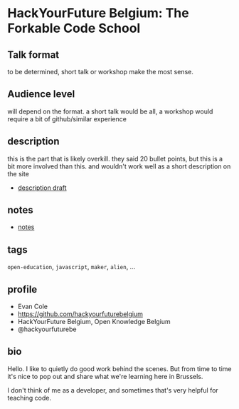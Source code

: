 # HackYourFuture Belgium: The Forkable Code School

## Talk format

to be determined, short talk or workshop make the most sense.

## Audience level

will depend on the format. a short talk would be all, a workshop would require a bit of github/similar experience

## description

this is the part that is likely overkill. they said 20 bullet points, but this is a bit more involved than this.  and wouldn't work well as a short description on the site

* [description draft](./description.md)

## notes

* [notes](./notes.md)

## tags

`open-education`, `javascript`, `maker`, `alien`, ...

## profile

* Evan Cole
* https://github.com/hackyourfuturebelgium
* HackYourFuture Belgium, Open Knowledge Belgium
* @hackyourfuturebe

## bio

Hello. I like to quietly do good work behind the scenes.  But from time to time it's nice to pop out and share what we're learning here in Brussels.

I don't think of me as a developer, and sometimes that's very helpful for teaching code.
